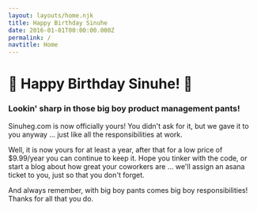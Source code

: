 ```yaml
---
layout: layouts/home.njk
title: Happy Birthday Sinuhe
date: 2016-01-01T00:00:00.000Z
permalink: /
navtitle: Home
---
```

# 🎉 Happy Birthday Sinuhe! 🎉
### Lookin' sharp in those big boy product management pants!


Sinuheg.com is now officially yours! You didn't ask for it, but we gave it to you anyway ... just like all the responsibilities at work. 

Well, it is now yours for at least a year, after that for a low price of $9.99/year you can continue to keep it. Hope you tinker with the code, or start a blog about how great your coworkers are ... we'll assign an asana ticket to you, just so that you don't forget. 

And always remember, with big boy pants comes big boy responsibilities! Thanks for all that you do.


<!--
This is a template for building a simple blog website with the [Eleventy static site generator](https://www.11ty.io), with deployment to [Netlify](https://www.netlify.com).

Includes [Netlify CMS](https://www.netlifycms.org) for WYSIWYG content editing, and [Netlify Forms](https://www.netlify.com/docs/form-handling) for processing your site's form data.

For more info on installation and usage, view the project repo on [Github]({{ pkg.repository.url }}).

Or click the button below to deploy your own copy of this project to Netlify.

[![Deploy to Netlify](https://www.netlify.com/img/deploy/button.svg)](https://app.netlify.com/start/deploy?repository=https://github.com/danurbanowicz/eleventy-netlify-boilerplate&stack=cms)
-->
